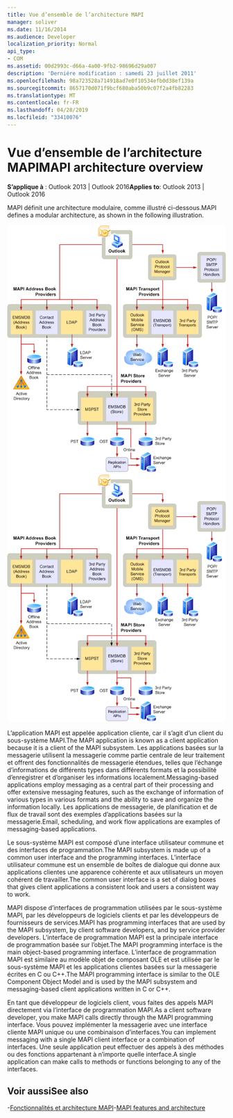 ```yaml
---
title: Vue d’ensemble de l’architecture MAPI
manager: soliver
ms.date: 11/16/2014
ms.audience: Developer
localization_priority: Normal
api_type:
- COM
ms.assetid: 00d2993c-d66a-4a00-9fb2-98696d29a007
description: 'Derniére modification : samedi 23 juillet 2011'
ms.openlocfilehash: 98a723528a714918ad7e0f10534efb0d38ef139a
ms.sourcegitcommit: 8657170d071f9bcf680aba50b9c07f2a4fb82283
ms.translationtype: MT
ms.contentlocale: fr-FR
ms.lasthandoff: 04/28/2019
ms.locfileid: "33410076"
---
```

# <a name="mapi-architecture-overview"></a><span data-ttu-id="0b279-103">Vue d’ensemble de l’architecture MAPI</span><span class="sxs-lookup"><span data-stu-id="0b279-103">MAPI architecture overview</span></span>
 
<span data-ttu-id="0b279-104">**S’applique à** : Outlook 2013 | Outlook 2016</span><span class="sxs-lookup"><span data-stu-id="0b279-104">**Applies to**: Outlook 2013 | Outlook 2016</span></span> 
  
<span data-ttu-id="0b279-105">MAPI définit une architecture modulaire, comme illustré ci-dessous.</span><span class="sxs-lookup"><span data-stu-id="0b279-105">MAPI defines a modular architecture, as shown in the following illustration.</span></span>  
  
<span data-ttu-id="0b279-106">![Architecture Outlook 2010 architecture](media/amapi_43.gif "Outlook 2010")</span><span class="sxs-lookup"><span data-stu-id="0b279-106">![Outlook 2010 architecture](media/amapi_43.gif "Outlook 2010 architecture")</span></span>
  
<span data-ttu-id="0b279-107">L’application MAPI est appelée application cliente, car il s’agit d’un client du sous-système MAPI.</span><span class="sxs-lookup"><span data-stu-id="0b279-107">The MAPI application is known as a client application because it is a client of the MAPI subsystem.</span></span> <span data-ttu-id="0b279-108">Les applications basées sur la messagerie utilisent la messagerie comme partie centrale de leur traitement et offrent des fonctionnalités de messagerie étendues, telles que l’échange d’informations de différents types dans différents formats et la possibilité d’enregistrer et d’organiser les informations localement.</span><span class="sxs-lookup"><span data-stu-id="0b279-108">Messaging-based applications employ messaging as a central part of their processing and offer extensive messaging features, such as the exchange of information of various types in various formats and the ability to save and organize the information locally.</span></span> <span data-ttu-id="0b279-109">Les applications de messagerie, de planification et de flux de travail sont des exemples d’applications basées sur la messagerie.</span><span class="sxs-lookup"><span data-stu-id="0b279-109">Email, scheduling, and work flow applications are examples of messaging-based applications.</span></span>
  
<span data-ttu-id="0b279-110">Le sous-système MAPI est composé d’une interface utilisateur commune et des interfaces de programmation.</span><span class="sxs-lookup"><span data-stu-id="0b279-110">The MAPI subsystem is made up of a common user interface and the programming interfaces.</span></span> <span data-ttu-id="0b279-111">L’interface utilisateur commune est un ensemble de boîtes de dialogue qui donne aux applications clientes une apparence cohérente et aux utilisateurs un moyen cohérent de travailler.</span><span class="sxs-lookup"><span data-stu-id="0b279-111">The common user interface is a set of dialog boxes that gives client applications a consistent look and users a consistent way to work.</span></span>
  
<span data-ttu-id="0b279-112">MAPI dispose d’interfaces de programmation utilisées par le sous-système MAPI, par les développeurs de logiciels clients et par les développeurs de fournisseurs de services.</span><span class="sxs-lookup"><span data-stu-id="0b279-112">MAPI has programming interfaces that are used by the MAPI subsystem, by client software developers, and by service provider developers.</span></span> <span data-ttu-id="0b279-113">L’interface de programmation MAPI est la principale interface de programmation basée sur l’objet.</span><span class="sxs-lookup"><span data-stu-id="0b279-113">The MAPI programming interface is the main object-based programming interface.</span></span> <span data-ttu-id="0b279-114">L’interface de programmation MAPI est similaire au modèle objet de composant OLE et est utilisée par le sous-système MAPI et les applications clientes basées sur la messagerie écrites en C ou C++.</span><span class="sxs-lookup"><span data-stu-id="0b279-114">The MAPI programming interface is similar to the OLE Component Object Model and is used by the MAPI subsystem and messaging-based client applications written in C or C++.</span></span> 
  
<span data-ttu-id="0b279-115">En tant que développeur de logiciels client, vous faites des appels MAPI directement via l’interface de programmation MAPI.</span><span class="sxs-lookup"><span data-stu-id="0b279-115">As a client software developer, you make MAPI calls directly through the MAPI programming interface.</span></span> <span data-ttu-id="0b279-116">Vous pouvez implémenter la messagerie avec une interface cliente MAPI unique ou une combinaison d’interfaces.</span><span class="sxs-lookup"><span data-stu-id="0b279-116">You can implement messaging with a single MAPI client interface or a combination of interfaces.</span></span> <span data-ttu-id="0b279-117">Une seule application peut effectuer des appels à des méthodes ou des fonctions appartenant à n’importe quelle interface.</span><span class="sxs-lookup"><span data-stu-id="0b279-117">A single application can make calls to methods or functions belonging to any of the interfaces.</span></span>
  
## <a name="see-also"></a><span data-ttu-id="0b279-118">Voir aussi</span><span class="sxs-lookup"><span data-stu-id="0b279-118">See also</span></span>

<span data-ttu-id="0b279-119">-[Fonctionnalités et architecture MAPI](mapi-features-and-architecture.md)</span><span class="sxs-lookup"><span data-stu-id="0b279-119">-[MAPI features and architecture](mapi-features-and-architecture.md)</span></span>

